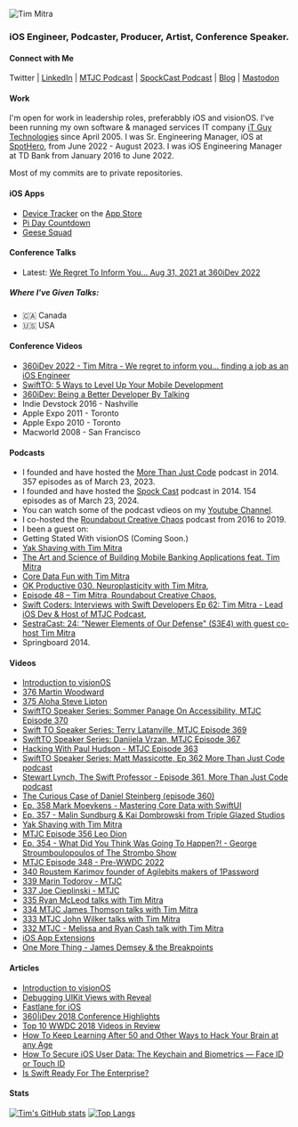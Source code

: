 
![Tim Mitra](https://www.it-guy.com/wp-new/wp-content/uploads/2020/04/IMG_3268-scaled.jpeg)
### iOS Engineer, Podcaster, Producer, Artist, Conference Speaker.

<!--
**timmitra/timmitra** is a ✨ _special_ ✨ repository because its `README.md` (this file) appears on your GitHub profile.

Here are some ideas to get you started:

- 🔭 I’m currently working on ...
- 🌱 I’m currently learning ...
- 👯 I’m looking to collaborate on ...
- 🤔 I’m looking for help with ...
- 💬 Ask me about ...
- 📫 How to reach me: ...
- 😄 Pronouns: ...
- ⚡ Fun fact: ...
-->



#### Connect with Me

Twitter | [LinkedIn](https://www.linkedin.com/in/itguycanada/) | [MTJC Podcast](https://mtjc.fm) | [SpockCast Podcast](https://spockcast.com) | [Blog](https://www.it-guy.com/blog/) | [Mastodon](https://mastodon.social/@timmitra)

#### Work

I'm open for work in leadership roles, preferabbly iOS and visionOS.
I've been running my own software & managed services IT company [iT Guy Technologies](https://www.it-guy.com) since April 2005.
I was Sr. Engineering Manager, iOS at [SpotHero](https://spothero.com), from June 2022 - August 2023.
I was iOS Engineering Manager at TD Bank from January 2016 to June 2022.

Most of my commits are to private repositories.

#### iOS Apps

- [Device Tracker](https://devicetrackerapp.com/) on the [App Store](https://itunes.apple.com/us/app/device-tracker/id398472363?mt=8&at=10l662)
- [Pi Day Countdown](https://apps.apple.com/ca/app/pi-day-countdown/id424560921)
- [Geese Squad](https://apps.apple.com/ca/app/geese-squad/id506573523)


#### Conference Talks

- Latest: [We Regret To Inform You... Aug 31, 2021 at 360iDev 2022](https://360idev.com/session/we-regret-to-inform-you/)

##### Where I've Given Talks:

- 🇨🇦 Canada
- 🇺🇸 USA


#### Conference Videos

- [360iDev 2022 - Tim Mitra - We regret to inform you… finding a job as an iOS Engineer](https://youtu.be/3LvPG55MFSE)
- [SwiftTO: 5 Ways to Level Up Your Mobile Development](https://vimeo.com/354580074)
- [360iDev: Being a Better Developer By Talking](https://vimeo.com/232056876)
- Indie Devstock 2016 - Nashville
- Apple Expo 2011 - Toronto
- Apple Expo 2010 - Toronto
- Macworld 2008 - San Francisco
<!-- My presentations (including video and slides) can be found in my Conference-Talks repo. -->

#### Podcasts

- I founded and have hosted the [More Than Just Code](https://mtjc.fireside.fm) podcast in 2014. 357 episodes as of March 23, 2023.
- I founded and have hosted the [Spock Cast](https://spockcast.com) podcast in 2014. 154 episodes as of March 23, 2024.
- You can watch some of the podcast vdieos on my [Youtube Channel](https://youtube.com/@timmitra).
- I co-hosted the [Roundabout Creative Chaos](https://roundaboutfm.com) podcast from 2016 to 2019.
- I been a guest on:
- Getting Stated With visionOS (Coming Soon.)
- [Yak Shaving with Tim Mitra](https://brightdigit.com/episodes/144-yak-shaving-with-tim-mitra/)
- [The Art and Science of Building Mobile Banking Applications feat. Tim Mitra](https://www.podbean.com/media/share/dir-rgwwu-fb59a2e)
- [Core Data Fun with Tim Mitra](https://www.podbean.com/media/share/dir-i3kdb-dd1a528)
- [OK Productive 030. Neuroplasticity with Tim Mitra](https://okproductive.com/episodes/030-neuroplasticity-with-tim-mitra),
- [Episode 48 – Tim Mitra, Roundabout Creative Chaos](https://roundaboutfm.com/episode-48-tim-mitra/),
- [Swift Coders: Interviews with Swift Developers Ep 62: Tim Mitra - Lead iOS Dev & Host of MTJC Podcast](https://www.podbean.com/media/share/pb-ijsqe-6dd23d),
- [SestraCast: 24: "Newer Elements of Our Defense" (S3E4) with guest co-host Tim Mitra](https://www.listennotes.com/podcasts/sestracast/24-newer-elements-of-our-uq4jeypgRtS/)
- Springboard 2014.

#### Videos

- [Introduction to visionOS](https://www.kodeco.com/ios/paths/introduction-to-visionos)
- [376 Martin Woodward](https://www.youtube.com/watch?v=FVhOXO4HDJI&t=1695s)
- [375 Aloha Steve Lipton](https://www.youtube.com/watch?v=fpJ7mRq0vmU&t=1s) 
- [SwiftTO Speaker Series: Sommer Panage On Accessibility, MTJC Episode 370](https://youtu.be/xCMJrK5VU5c?si=C6tUjTyzWm80LtzW)
- [Swift TO Speaker Series: Terry Latanville, MTJC Episode 369](https://youtu.be/_eZf3kYMjL0?si=Z1VW_tNYbnD7LoZN)
- [SwiftTO Speaker Series: Danijela Vrzan, MTJC Episode 367](https://youtu.be/kWoArujt2bQ?si=83CZxxgceqiPrl8U)
- [Hacking With Paul Hudson - MTJC Episode 363](https://youtu.be/JN_4pXOP3KI?si=kKr7weAZnPHA7mca)
- [SwiftTO Speaker Series: Matt Massicotte, Ep 362 More Than Just Code podcast](https://youtu.be/AYGJVWwc5hQ?si=F1xDdhovNTOGHLZb)
- [Stewart Lynch, The Swift Professor - Episode 361, More Than Just Code podcast](https://youtu.be/y7KuGXiXZXY?si=wZUc_-BtM4b606aK)
- [The Curious Case of Daniel Steinberg (episode 360)](https://youtu.be/KVC9768sa2o?si=1z6XyjFCEUDEUvui)
- [Ep. 358 Mark Moeykens - Mastering Core Data with SwiftUI](https://youtu.be/McSbKE17r9o?si=uy5fXqt8RO4xkKNt)
- [Ep. 357 - Malin Sundburg & Kai Dombrowski from Triple Glazed Studios](https://youtu.be/_cFNGK2PuOE?si=-7PlEeiaSJpCESoN)
- [Yak Shaving with Tim Mitra](https://youtube.com/watch?v=rv5cpWOo11k&si=EnSIkaIECMiOmarE)
- [MTJC Episode 356 Leo Dion](https://youtu.be/QaxHuQAgNsg?si=MU9Mu5Tia2nJ76WA)
- [Ep. 354 - What Did You Think Was Going To Happen?! - George Stroumboulopoulos of The Strombo Show](https://youtu.be/QjFZRi4pQMQ?si=uHPWYUkUF0RBtPkz)
- [MTJC Episode 348 - Pre-WWDC 2022](https://youtu.be/Nhz3PDlM7sg)
- [340 Roustem Karimov founder of Agilebits makers of 1Password](https://youtu.be/AanWZ6aSgYA)
- [339 Marin Todorov - MTJC](https://youtu.be/I57LrRJP4q4)
- [337 Joe Cieplinski - MTJC](https://youtu.be/Cn9UHvtl-2I)
- [335 Ryan McLeod talks with Tim Mitra](https://youtu.be/2Ln-vExlbxU)
- [334 MTJC James Thomson talks with Tim Mitra](https://youtu.be/gMm88Dk42Nk)
- [333 MTJC John Wilker talks with Tim Mitra](https://youtu.be/BXB6w5IwhZ0)
- [332 MTJC - Melissa and Ryan Cash talk with Tim Mitra](https://youtu.be/vD-xS3W1m5Y)
- [iOS App Extensions](https://www.raywenderlich.com/4173-ios-app-extensions)
- [One More Thing - James Demsey & the Breakpoints](https://music.apple.com/ca/album/one-more-thing-single/1588956156)

#### Articles

- [Introduction to visionOS](https://www.kodeco.com/ios/paths/introduction-to-visionos)
- [Debugging UIKit Views with Reveal](https://www.raywenderlich.com/21462794-debugging-uikit-views-with-reveal)
- [Fastlane for iOS](https://www.raywenderlich.com/1259223-fastlane-for-ios)
- [360|iDev 2018 Conference Highlights](https://www.raywenderlich.com/7508-360-idev-2018-conference-highlights)
- [Top 10 WWDC 2018 Videos in Review](https://www.raywenderlich.com/5756-top-10-wwdc-2018-videos-in-review)
- [How To Keep Learning After 50 and Other Ways to Hack Your Brain at any Age](https://www.raywenderlich.com/79-how-to-keep-learning-after-50-and-other-ways-to-hack-your-brain-at-any-age)
- [How To Secure iOS User Data: The Keychain and Biometrics — Face ID or Touch ID](https://www.raywenderlich.com/236-how-to-secure-ios-user-data-the-keychain-and-biometrics-face-id-or-touch-id)
- [Is Swift Ready For The Enterprise?](https://www.raywenderlich.com/692-is-swift-ready-for-the-enterprise)

#### Stats
[![Tim's GitHub stats](https://github-readme-stats.vercel.app/api?username=timmitra)](https://github.com/anuraghazra/github-readme-stats)
[![Top Langs](https://github-readme-stats.vercel.app/api/top-langs/?username=timmitra)](https://github.com/anuraghazra/github-readme-stats)
